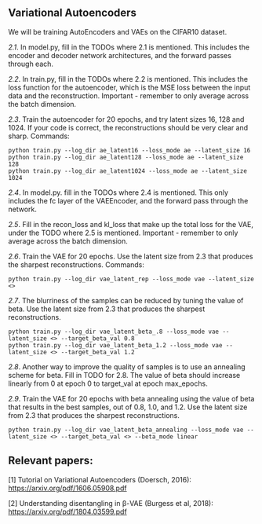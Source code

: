 ## Variational Autoencoders

We will be training AutoEncoders and VAEs on the CIFAR10 dataset.

*2.1*. In model.py, fill in the TODOs where 2.1 is mentioned. This includes the encoder and decoder network architectures, and the forward passes through each.

*2.2*. In train.py, fill in the TODOs where 2.2 is mentioned. This includes the loss function for the autoencoder, which is the MSE loss between the input data and the reconstruction. Important - remember to only average across the batch dimension.

*2.3*. Train the autoencoder for 20 epochs, and try latent sizes 16, 128 and 1024. If your code is correct, the reconstructions should be very clear and sharp.
Commands:
```
python train.py --log_dir ae_latent16 --loss_mode ae --latent_size 16
python train.py --log_dir ae_latent128 --loss_mode ae --latent_size 128
python train.py --log_dir ae_latent1024 --loss_mode ae --latent_size 1024
```

*2.4*. In model.py. fill in the TODOs where 2.4 is mentioned. This only includes the fc layer of the VAEEncoder, and the forward pass through the network.

*2.5*. Fill in the recon_loss and kl_loss that make up the total loss for the VAE, under the TODO where 2.5 is mentioned. Important - remember to only average across the batch dimension.

*2.6*. Train the VAE for 20 epochs. Use the latent size from 2.3 that produces the sharpest reconstructions.
Commands:
```
python train.py --log_dir vae_latent_rep --loss_mode vae --latent_size <>
```

*2.7*. The blurriness of the samples can be reduced by tuning the value of beta. Use the latent size from 2.3 that produces the sharpest reconstructions.
```
python train.py --log_dir vae_latent_beta_.8 --loss_mode vae --latent_size <> --target_beta_val 0.8
python train.py --log_dir vae_latent_beta_1.2 --loss_mode vae --latent_size <> --target_beta_val 1.2
```

*2.8*. Another way to improve the quality of samples is to use an annealing scheme for beta. Fill in TODO for 2.8. The value of beta should increase linearly from 0 at epoch 0 to target_val at epoch max_epochs.

*2.9*. Train the VAE for 20 epochs with beta annealing using the value of beta that results in the best samples, out of 0.8, 1.0, and 1.2. Use the latent size from 2.3 that produces the sharpest reconstructions.
```
python train.py --log_dir vae_latent_beta_annealing --loss_mode vae --latent_size <> --target_beta_val <> --beta_mode linear
```

## Relevant papers:
[1] Tutorial on Variational Autoencoders (Doersch, 2016): https://arxiv.org/pdf/1606.05908.pdf

[2] Understanding disentangling in β-VAE (Burgess et al, 2018): https://arxiv.org/pdf/1804.03599.pdf
